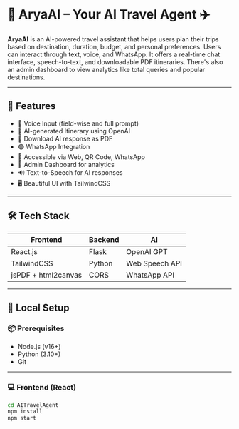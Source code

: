 
# 🧳 AryaAI – Your AI Travel Agent ✈️

**AryaAI** is an AI-powered travel assistant that helps users plan their trips based on destination, duration, budget, and personal preferences. Users can interact through text, voice, and WhatsApp. It offers a real-time chat interface, speech-to-text, and downloadable PDF itineraries. There's also an admin dashboard to view analytics like total queries and popular destinations.

---

## 🌟 Features

- 🎤 Voice Input (field-wise and full prompt)
- 💬 AI-generated Itinerary using OpenAI
- 📄 Download AI response as PDF
- 🟢 WhatsApp Integration
- 📱 Accessible via Web, QR Code, WhatsApp
- 🧠 Admin Dashboard for analytics
- 🔊 Text-to-Speech for AI responses
- 🖥️ Beautiful UI with TailwindCSS

---





## 🛠 Tech Stack

| Frontend  | Backend | AI |
|-----------|---------|----|
| React.js  | Flask   | OpenAI GPT |
| TailwindCSS | Python | Web Speech API |
| jsPDF + html2canvas | CORS | WhatsApp API |

---

## 🔧 Local Setup

### 📦 Prerequisites

- Node.js (v16+)
- Python (3.10+)
- Git

---

### 💻 Frontend (React)

```bash
cd AITravelAgent
npm install
npm start





